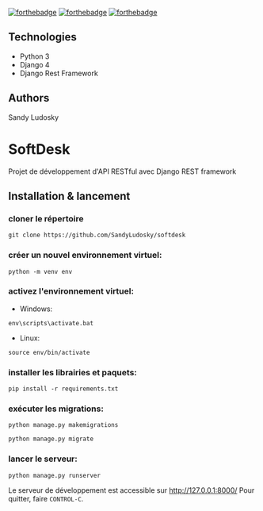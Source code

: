 [![forthebadge](https://forthebadge.com/images/badges/cc-0.svg)](https://forthebadge.com) [![forthebadge](https://forthebadge.com/images/badges/made-with-python.svg)](https://forthebadge.com) [![forthebadge](https://forthebadge.com/images/badges/uses-css.svg)](https://forthebadge.com)


## Technologies
- Python 3
- Django 4
- Django Rest Framework


## Authors

Sandy Ludosky

# SoftDesk
Projet de développement d'API RESTful avec Django REST framework


## Installation & lancement

### cloner le répertoire
```
git clone https://github.com/SandyLudosky/softdesk

```
### créer un nouvel environnement virtuel:
```
python -m venv env
```
### activez l'environnement virtuel:
- Windows:
```
env\scripts\activate.bat
```
- Linux:
```
source env/bin/activate
```
### installer les librairies et paquets:
```
pip install -r requirements.txt
```
### exécuter les migrations:
```
python manage.py makemigrations
```
```
python manage.py migrate
```
### lancer le serveur:
```
python manage.py runserver
```

Le serveur de développement est accessible sur http://127.0.0.1:8000/
Pour quitter, faire `CONTROL-C`.